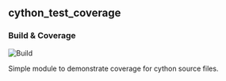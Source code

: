 ## cython_test_coverage

### Build & Coverage 

![Build](https://github.com/debnathshoham/cython_test_coverage/actions/workflows/ci.yml/badge.svg)

Simple module to demonstrate coverage for cython source files.
